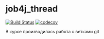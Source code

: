 # job4j_thread
[![Build Status](https://app.travis-ci.com/Sergei159/job4j_thread.svg?branch=master)](https://app.travis-ci.com/Sergei159/job4j_thread)
[![codecov](https://codecov.io/gh/Sergei159/job4j_thread/branch/master/graph/badge.svg?token=b7412cb5-5ac7-48b1-8949-016d2b631fc9)](https://codecov.io/gh/Sergei159/job4j_thread)

В курсе производилась работа с ветками  git
